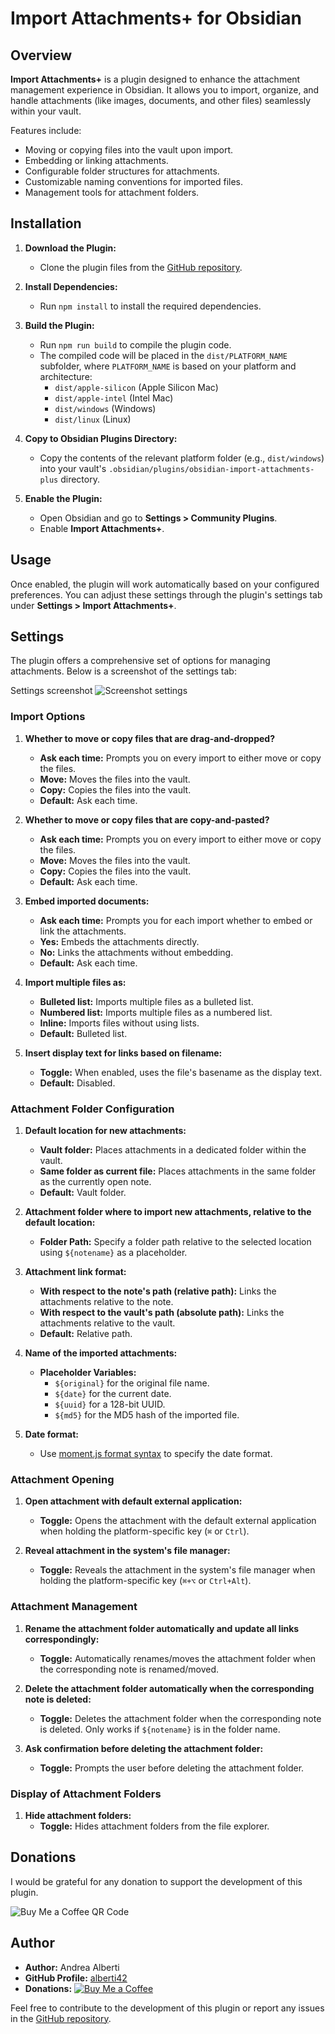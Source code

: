 # Import Attachments+ for Obsidian

## Overview
**Import Attachments+** is a plugin designed to enhance the attachment management experience in Obsidian. It allows you to import, organize, and handle attachments (like images, documents, and other files) seamlessly within your vault. 

Features include:
- Moving or copying files into the vault upon import.
- Embedding or linking attachments.
- Configurable folder structures for attachments.
- Customizable naming conventions for imported files.
- Management tools for attachment folders.

## Installation
1. **Download the Plugin:**
   - Clone the plugin files from the [GitHub repository](https://github.com/alberti42/obsidian-import-attachments-plus).

2. **Install Dependencies:**
   - Run `npm install` to install the required dependencies.

3. **Build the Plugin:**
   - Run `npm run build` to compile the plugin code.
   - The compiled code will be placed in the `dist/PLATFORM_NAME` subfolder, where `PLATFORM_NAME` is based on your platform and architecture:
     - `dist/apple-silicon` (Apple Silicon Mac)
     - `dist/apple-intel` (Intel Mac)
     - `dist/windows` (Windows)
     - `dist/linux` (Linux)

4. **Copy to Obsidian Plugins Directory:**
   - Copy the contents of the relevant platform folder (e.g., `dist/windows`) into your vault's `.obsidian/plugins/obsidian-import-attachments-plus` directory.

5. **Enable the Plugin:**
   - Open Obsidian and go to **Settings > Community Plugins**.
   - Enable **Import Attachments+**.

## Usage
Once enabled, the plugin will work automatically based on your configured preferences. You can adjust these settings through the plugin's settings tab under **Settings > Import Attachments+**.

## Settings
The plugin offers a comprehensive set of options for managing attachments. Below is a screenshot of the settings tab:

Settings screenshot
<img src="docs/images/screenshot.png" style="max-width:400px;" alt="Screenshot settings"/>

### Import Options
1. **Whether to move or copy files that are drag-and-dropped?**
   - **Ask each time:** Prompts you on every import to either move or copy the files.
   - **Move:** Moves the files into the vault.
   - **Copy:** Copies the files into the vault.
   - **Default:** Ask each time.

2. **Whether to move or copy files that are copy-and-pasted?**
   - **Ask each time:** Prompts you on every import to either move or copy the files.
   - **Move:** Moves the files into the vault.
   - **Copy:** Copies the files into the vault.
   - **Default:** Ask each time.

3. **Embed imported documents:**
   - **Ask each time:** Prompts you for each import whether to embed or link the attachments.
   - **Yes:** Embeds the attachments directly.
   - **No:** Links the attachments without embedding.
   - **Default:** Ask each time.

4. **Import multiple files as:**
   - **Bulleted list:** Imports multiple files as a bulleted list.
   - **Numbered list:** Imports multiple files as a numbered list.
   - **Inline:** Imports files without using lists.
   - **Default:** Bulleted list.

5. **Insert display text for links based on filename:**
   - **Toggle:** When enabled, uses the file's basename as the display text.
   - **Default:** Disabled.

### Attachment Folder Configuration
1. **Default location for new attachments:**
   - **Vault folder:** Places attachments in a dedicated folder within the vault.
   - **Same folder as current file:** Places attachments in the same folder as the currently open note.
   - **Default:** Vault folder.

2. **Attachment folder where to import new attachments, relative to the default location:**
   - **Folder Path:** Specify a folder path relative to the selected location using `${notename}` as a placeholder.

3. **Attachment link format:**
   - **With respect to the note's path (relative path):** Links the attachments relative to the note.
   - **With respect to the vault's path (absolute path):** Links the attachments relative to the vault.
   - **Default:** Relative path.

4. **Name of the imported attachments:**
   - **Placeholder Variables:**
     - `${original}` for the original file name.
     - `${date}` for the current date.
     - `${uuid}` for a 128-bit UUID.
     - `${md5}` for the MD5 hash of the imported file.

5. **Date format:**
   - Use [moment.js format syntax](https://momentjscom.readthedocs.io/en/latest/moment/04-displaying/01-format) to specify the date format.

### Attachment Opening
1. **Open attachment with default external application:**
   - **Toggle:** Opens the attachment with the default external application when holding the platform-specific key (`⌘` or `Ctrl`).

2. **Reveal attachment in the system's file manager:**
   - **Toggle:** Reveals the attachment in the system's file manager when holding the platform-specific key (`⌘+⌥` or `Ctrl+Alt`).

### Attachment Management
1. **Rename the attachment folder automatically and update all links correspondingly:**
   - **Toggle:** Automatically renames/moves the attachment folder when the corresponding note is renamed/moved.

2. **Delete the attachment folder automatically when the corresponding note is deleted:**
   - **Toggle:** Deletes the attachment folder when the corresponding note is deleted. Only works if `${notename}` is in the folder name.

3. **Ask confirmation before deleting the attachment folder:**
   - **Toggle:** Prompts the user before deleting the attachment folder.

### Display of Attachment Folders
1. **Hide attachment folders:**
   - **Toggle:** Hides attachment folders from the file explorer.

## Donations
I would be grateful for any donation to support the development of this plugin.

![Buy Me a Coffee QR Code](docs/images/buy_me_coffee.png)

## Author
- **Author:** Andrea Alberti
- **GitHub Profile:** [alberti42](https://github.com/alberti42)
- **Donations:** [![Buy Me a Coffee](https://img.shields.io/badge/Donate-Buy%20Me%20a%20Coffee-orange)](https://buymeacoffee.com/alberti)

Feel free to contribute to the development of this plugin or report any issues in the [GitHub repository](https://github.com/alberti42/obsidian-import-attachments-plus/issues).


